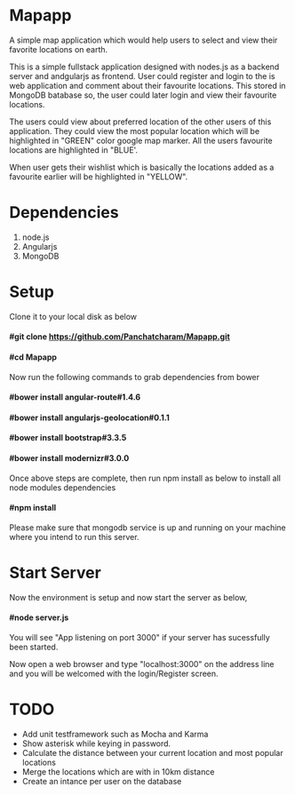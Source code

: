# Mapapp
A simple map application which would help users to select and view their favorite locations on earth.

This is a simple fullstack application designed with nodes.js as a backend server and andgularjs as frontend. User could register and login to the is web application and comment about their favourite locations. This stored in MongoDB batabase so, the user could later login and view their favourite locations.

The users could view about preferred location of the other users of this application. They could view the most popular location which will be highlighted in "GREEN" color google map marker. All the users favourite locations are highlighted in "BLUE'.

When user gets their wishlist which is basically the locations added as a favourite earlier will be highlighted in "YELLOW".

# Dependencies
1. node.js
2. Angularjs
3. MongoDB

# Setup
Clone it to your local disk as below
#### #git clone https://github.com/Panchatcharam/Mapapp.git

#### #cd Mapapp

Now run the following commands to grab dependencies from bower

#### #bower install angular-route#1.4.6

#### #bower install angularjs-geolocation#0.1.1

#### #bower install bootstrap#3.3.5

#### #bower install modernizr#3.0.0

Once above steps are complete, then run npm install as below to install all node modules dependencies
#### #npm install

Please make sure that mongodb service is up and running on your machine where you intend to run this server.

# Start Server
Now the environment is setup and now start the server as below,
#### #node server.js

You will see "App listening on port 3000" if your server has sucessfully been started.

Now open a web browser and type "localhost:3000" on the address line and you will be welcomed with the login/Register screen.


# TODO
* Add unit testframework such as Mocha and Karma
* Show asterisk while keying in password.
* Calculate the distance between your current location and most popular locations
* Merge the locations which are with in 10km distance
* Create an intance per user on the database

